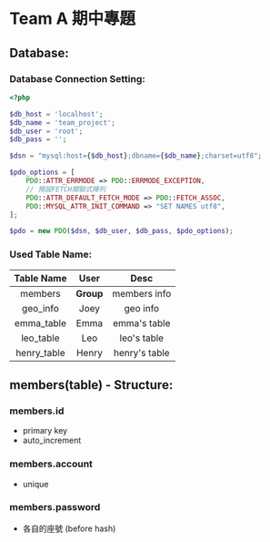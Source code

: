 # Team A 期中專題

## Database:

### Database Connection Setting:

```php
<?php

$db_host = 'localhost';
$db_name = 'team_project';
$db_user = 'root';
$db_pass = '';

$dsn = "mysql:host={$db_host};dbname={$db_name};charset=utf8";

$pdo_options = [
    PDO::ATTR_ERRMODE => PDO::ERRMODE_EXCEPTION,
    // 預設FETCH關聯式陣列
    PDO::ATTR_DEFAULT_FETCH_MODE => PDO::FETCH_ASSOC,
    PDO::MYSQL_ATTR_INIT_COMMAND => "SET NAMES utf8",
];

$pdo = new PDO($dsn, $db_user, $db_pass, $pdo_options);
```

### Used Table Name:

| **Table Name** | **User**  |   **Desc**    |
| :------------: | :-------: | :-----------: |
|    members     | **Group** | members info  |
|    geo_info    |   Joey    |   geo info    |
|   emma_table   |   Emma    | emma's table  |
|   leo_table    |    Leo    |  leo's table  |
|  henry_table   |   Henry   | henry's table |

## members(table) - Structure:

### members.id

- primary key
- auto_increment

### members.account

- unique

### members.password

- 各自的座號 (before hash)
